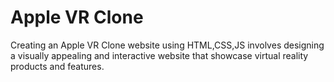 # Apple VR Clone
Creating an Apple VR Clone website using HTML,CSS,JS involves designing a visually appealing and interactive website that showcase virtual reality products and features. 
